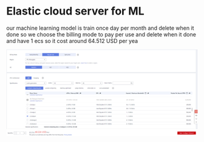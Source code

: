 # Elastic cloud server for ML​

our machine learning model is train once day per month and delete when it done​ so we choose the billing mode to pay per use and delete when it done and have 1 ecs so it cost around 64.512 USD per yea

![](<../../../.gitbook/assets/image (13).png>)
